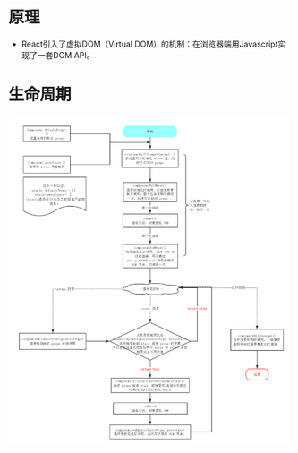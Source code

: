 # 原理

* React引入了虚拟DOM（Virtual DOM）的机制：在浏览器端用Javascript实现了一套DOM API。

# 生命周期

<img src="_img/react.png">
